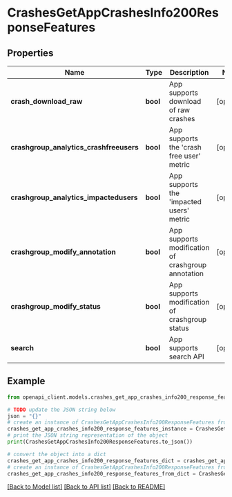 # CrashesGetAppCrashesInfo200ResponseFeatures


## Properties

Name | Type | Description | Notes
------------ | ------------- | ------------- | -------------
**crash_download_raw** | **bool** | App supports download of raw crashes | [optional] 
**crashgroup_analytics_crashfreeusers** | **bool** | App supports the &#39;crash free user&#39; metric | [optional] 
**crashgroup_analytics_impactedusers** | **bool** | App supports the &#39;impacted users&#39; metric | [optional] 
**crashgroup_modify_annotation** | **bool** | App supports modification of crashgroup annotation | [optional] 
**crashgroup_modify_status** | **bool** | App supports modification of crashgroup status | [optional] 
**search** | **bool** | App supports search API | [optional] 

## Example

```python
from openapi_client.models.crashes_get_app_crashes_info200_response_features import CrashesGetAppCrashesInfo200ResponseFeatures

# TODO update the JSON string below
json = "{}"
# create an instance of CrashesGetAppCrashesInfo200ResponseFeatures from a JSON string
crashes_get_app_crashes_info200_response_features_instance = CrashesGetAppCrashesInfo200ResponseFeatures.from_json(json)
# print the JSON string representation of the object
print(CrashesGetAppCrashesInfo200ResponseFeatures.to_json())

# convert the object into a dict
crashes_get_app_crashes_info200_response_features_dict = crashes_get_app_crashes_info200_response_features_instance.to_dict()
# create an instance of CrashesGetAppCrashesInfo200ResponseFeatures from a dict
crashes_get_app_crashes_info200_response_features_from_dict = CrashesGetAppCrashesInfo200ResponseFeatures.from_dict(crashes_get_app_crashes_info200_response_features_dict)
```
[[Back to Model list]](../README.md#documentation-for-models) [[Back to API list]](../README.md#documentation-for-api-endpoints) [[Back to README]](../README.md)


